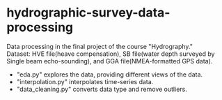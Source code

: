 # hydrographic-survey-data-processing
Data processing in the final project of the course "Hydrography."   
  Dataset: HVE file(heave compensation), SB file(water depth surveyed by Single beam echo-sounding), and GGA file(NMEA-formatted GPS data).
- "eda.py" explores the data, providing different views of the data.
- "interpolation.py" interpolates time-series data.
- "data_cleaning.py" converts data type and remove outliers.
